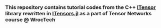 ### This repository contains tutorial codes from the C++ [ITensor](https://github.com/ITensor/ITensor) library rewritten in [ITensors.jl](https://github.com/ITensor/ITensors.jl) as a part of Tensor Networks course @ WrocTech

